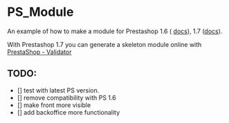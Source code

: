 # PS_Module

An example of how to make a module for Prestashop 1.6 ( [docs](http://doc.prestashop.com/display/PS16/Creating+a+PrestaShop+Module)), 1.7 ([docs](https://devdocs.prestashop.com/1.7/modules/)).

With Prestashop 1.7 you can generate a skeleton module online with [PrestaShop - Validator](https://validator.prestashop.com/generator)

TODO:
----

- [] test with latest PS version.
- [] remove compatibility with PS 1.6
- [] make front more visible
- [] add backoffice more functionality 
